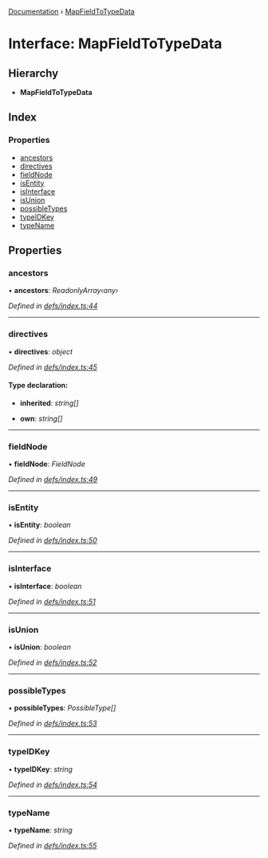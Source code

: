 [Documentation](../README.md) › [MapFieldToTypeData](mapfieldtotypedata.md)

# Interface: MapFieldToTypeData

## Hierarchy

* **MapFieldToTypeData**

## Index

### Properties

* [ancestors](mapfieldtotypedata.md#ancestors)
* [directives](mapfieldtotypedata.md#directives)
* [fieldNode](mapfieldtotypedata.md#fieldnode)
* [isEntity](mapfieldtotypedata.md#isentity)
* [isInterface](mapfieldtotypedata.md#isinterface)
* [isUnion](mapfieldtotypedata.md#isunion)
* [possibleTypes](mapfieldtotypedata.md#possibletypes)
* [typeIDKey](mapfieldtotypedata.md#typeidkey)
* [typeName](mapfieldtotypedata.md#typename)

## Properties

###  ancestors

• **ancestors**: *ReadonlyArray‹any›*

*Defined in [defs/index.ts:44](https://github.com/badbatch/graphql-box/blob/cbed108/packages/request-parser/src/defs/index.ts#L44)*

___

###  directives

• **directives**: *object*

*Defined in [defs/index.ts:45](https://github.com/badbatch/graphql-box/blob/cbed108/packages/request-parser/src/defs/index.ts#L45)*

#### Type declaration:

* **inherited**: *string[]*

* **own**: *string[]*

___

###  fieldNode

• **fieldNode**: *FieldNode*

*Defined in [defs/index.ts:49](https://github.com/badbatch/graphql-box/blob/cbed108/packages/request-parser/src/defs/index.ts#L49)*

___

###  isEntity

• **isEntity**: *boolean*

*Defined in [defs/index.ts:50](https://github.com/badbatch/graphql-box/blob/cbed108/packages/request-parser/src/defs/index.ts#L50)*

___

###  isInterface

• **isInterface**: *boolean*

*Defined in [defs/index.ts:51](https://github.com/badbatch/graphql-box/blob/cbed108/packages/request-parser/src/defs/index.ts#L51)*

___

###  isUnion

• **isUnion**: *boolean*

*Defined in [defs/index.ts:52](https://github.com/badbatch/graphql-box/blob/cbed108/packages/request-parser/src/defs/index.ts#L52)*

___

###  possibleTypes

• **possibleTypes**: *PossibleType[]*

*Defined in [defs/index.ts:53](https://github.com/badbatch/graphql-box/blob/cbed108/packages/request-parser/src/defs/index.ts#L53)*

___

###  typeIDKey

• **typeIDKey**: *string*

*Defined in [defs/index.ts:54](https://github.com/badbatch/graphql-box/blob/cbed108/packages/request-parser/src/defs/index.ts#L54)*

___

###  typeName

• **typeName**: *string*

*Defined in [defs/index.ts:55](https://github.com/badbatch/graphql-box/blob/cbed108/packages/request-parser/src/defs/index.ts#L55)*
